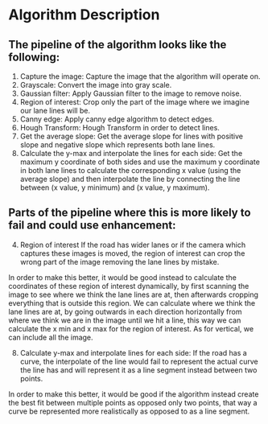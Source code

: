 # Algorithm Description

## The pipeline of the algorithm looks like the following:
1. Capture the image: Capture the image that the algorithm will operate on.
2. Grayscale: Convert the image into gray scale.
3. Gaussian filter: Apply Gaussian filter to the image to remove noise.
4. Region of interest: Crop only the part of the image where we imagine our lane lines will be.
5. Canny edge: Apply canny edge algorithm to detect edges.
6. Hough Transform: Hough Transform in order to detect lines.
7. Get the average slope: Get the average slope for lines with positive slope and negative slope which represents both lane lines.
8. Calculate the y-max and interpolate the lines for each side: Get the maximum y coordinate of both sides and use the maximum y coordinate in both lane lines to calculate the corresponding x value (using the average slope) and then interpolate the line by connecting the line between (x value, y minimum) and (x value, y maximum).


## Parts of the pipeline where this is more likely to fail and could use enhancement:
4. Region of interest
  If the road has wider lanes or if the camera which captures these images is moved, the region of interest can crop the wrong part of the image removing the lane lines by mistake.

  In order to make this better, it would be good instead to calculate the coordinates of these region of interest dynamically, by first scanning the image to see where we think the lane lines are at, then afterwards cropping everything that is outside this region. We can calculate where we think the lane lines are at, by going outwards in each direction horizontally from where we think we are in the image until we hit a line, this way we can calculate the x min and x max for the region of interest. As for vertical, we can include all the image.

8. Calculate y-max and interpolate lines for each side:
  If the road has a curve, the interpolate of the line would fail to represent the actual curve the line has and will represent it as a line segment instead between two points.

  In order to make this better, it would be good if the algorithm instead create the best fit between multiple points as opposed only two points, that way a curve be represented more realistically as opposed to as a line segment.
